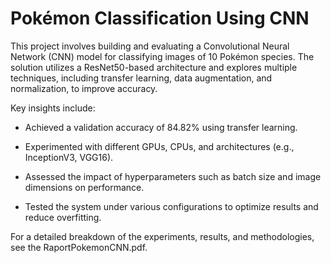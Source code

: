 # Pokémon Classification Using CNN
This project involves building and evaluating a Convolutional Neural Network (CNN) model for classifying images of 10 Pokémon species. The solution utilizes a ResNet50-based architecture and explores multiple techniques, including transfer learning, data augmentation, and normalization, to improve accuracy.

Key insights include:

- Achieved a validation accuracy of 84.82% using transfer learning.

- Experimented with different GPUs, CPUs, and architectures (e.g., InceptionV3, VGG16).

- Assessed the impact of hyperparameters such as batch size and image dimensions on performance.

- Tested the system under various configurations to optimize results and reduce overfitting.

For a detailed breakdown of the experiments, results, and methodologies, see the RaportPokemonCNN.pdf.
